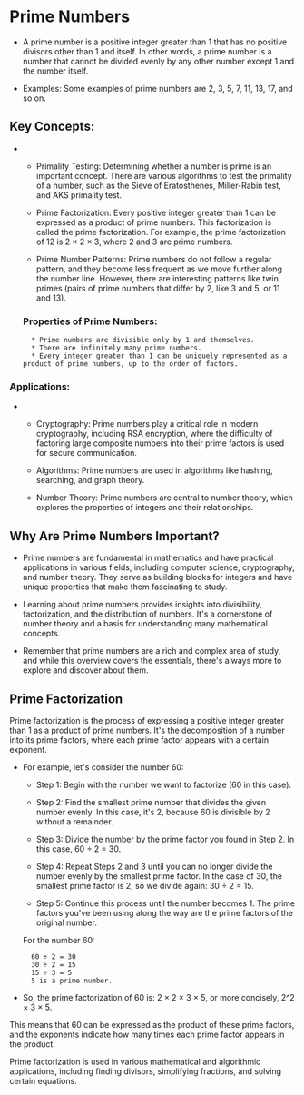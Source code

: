 # Prime Numbers
* A prime number is a positive integer greater than 1 that has no positive divisors other than 1 and itself. In other words, a prime number is a number that cannot be divided evenly by any other number except 1 and the number itself.

* Examples: Some examples of prime numbers are 2, 3, 5, 7, 11, 13, 17, and so on.

## Key Concepts:
* 
    * Primality Testing: Determining whether a number is prime is an important concept. There are various algorithms to test the primality of a number, such as the Sieve of Eratosthenes, Miller-Rabin test, and AKS primality test.

    * Prime Factorization: Every positive integer greater than 1 can be expressed as a product of prime numbers. This factorization is called the prime factorization. For example, the prime factorization of 12 is 2 × 2 × 3, where 2 and 3 are prime numbers.

    * Prime Number Patterns: Prime numbers do not follow a regular pattern, and they become less frequent as we move further along the number line. However, there are interesting patterns like twin primes (pairs of prime numbers that differ by 2, like 3 and 5, or 11 and 13).

    ### Properties of Prime Numbers:
        * Prime numbers are divisible only by 1 and themselves.
        * There are infinitely many prime numbers.
        * Every integer greater than 1 can be uniquely represented as a product of prime numbers, up to the order of factors.


### Applications:
* 
    * Cryptography: Prime numbers play a critical role in modern cryptography, including RSA encryption, where the difficulty of factoring large composite numbers into their prime factors is used for secure communication.

    * Algorithms: Prime numbers are used in algorithms like hashing, searching, and graph theory.

    * Number Theory: Prime numbers are central to number theory, which explores the properties of integers and their relationships.


## Why Are Prime Numbers Important?

* Prime numbers are fundamental in mathematics and have practical applications in various fields, including computer science, cryptography, and number theory. They serve as building blocks for integers and have unique properties that make them fascinating to study.

* Learning about prime numbers provides insights into divisibility, factorization, and the distribution of numbers. It's a cornerstone of number theory and a basis for understanding many mathematical concepts.

* Remember that prime numbers are a rich and complex area of study, and while this overview covers the essentials, there's always more to explore and discover about them.


## Prime Factorization
Prime factorization is the process of expressing a positive integer greater than 1 as a product of prime numbers. It's the decomposition of a number into its prime factors, where each prime factor appears with a certain exponent.


* For example, let's consider the number 60:

    * Step 1: Begin with the number we want to factorize (60 in this case).

    * Step 2: Find the smallest prime number that divides the given number evenly. In this case, it's 2, because 60 is divisible by 2 without a remainder.

    * Step 3: Divide the number by the prime factor you found in Step 2. In this case, 60 ÷ 2 = 30.

    * Step 4: Repeat Steps 2 and 3 until you can no longer divide the number evenly by the smallest prime factor. In the case of 30, the smallest prime factor is 2, so we divide again: 30 ÷ 2 = 15.

    * Step 5: Continue this process until the number becomes 1. The prime factors you've been using along the way are the prime factors of the original number.

    For the number 60:

        60 ÷ 2 = 30
        30 ÷ 2 = 15
        15 ÷ 3 = 5
        5 is a prime number.

* So, the prime factorization of 60 is: 2 × 2 × 3 × 5, or more concisely, 2^2 × 3 × 5.

This means that 60 can be expressed as the product of these prime factors, and the exponents indicate how many times each prime factor appears in the product.

Prime factorization is used in various mathematical and algorithmic applications, including finding divisors, simplifying fractions, and solving certain equations.